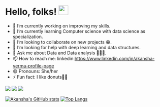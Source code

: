# Hello, folks! <img src="https://raw.githubusercontent.com/MartinHeinz/MartinHeinz/master/wave.gif" width="30px">

<!--
**Akansha-cr/Akansha-cr** is a ✨ _special_ ✨ repository because its `README.md` (this file) appears on your GitHub profile.

Here are some ideas to get you started: -->

- 🔭 I’m currently working on improving my skills.
- 🌱 I’m currently learning Computer science with data science as specialization.
- 👯 I’m looking to collaborate on new projects 😁.
- 🤔 I’m looking for help with deep learning and data structures.
- 💬 Ask me about Data and Data analysis 🙋‍♀️😊.
- 📫 How to reach me: linkedin:https://www.linkedin.com/in/akansha-verma-profile-page
- 😄 Pronouns: She/her
- ⚡ Fun fact: I like donuts🍩💮

![](https://img.shields.io/badge/Code-Python-informational?style=flat&logo=python&logocolor=white&color=2bbc8a)
![](https://img.shields.io/badge/Code-Java-informational?style=flat&logo=JavaScript&logocolor=white&color=2bbc8a)
![](https://img.shields.io/badge/OS-Windows-informational?style=flat&logo=Windows&logocolor=white&color=2bbc8a)


[![Akansha's GitHub stats](https://github-readme-stats.vercel.app/api?username=Akansha-cr&showicons=true&theme=radical)](https://github.com/Akansha-cr/github-readme-stats)
[![Top Langs](https://github-readme-stats.vercel.app/api/top-langs/?username=Akansha-cr&layout=compact&theme=radical)](https://github.com/Akansha-cr/github-readme-stats)
